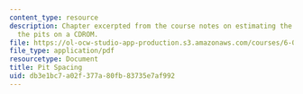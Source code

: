 ```yaml
---
content_type: resource
description: Chapter excerpted from the course notes on estimating the spacing between
  the pits on a CDROM.
file: https://ol-ocw-studio-app-production.s3.amazonaws.com/courses/6-055j-the-art-of-approximation-in-science-and-engineering-spring-2008/db3e1bc7a02f377a80fb83735e7af992_feb06c.pdf
file_type: application/pdf
resourcetype: Document
title: Pit Spacing
uid: db3e1bc7-a02f-377a-80fb-83735e7af992
---
```

